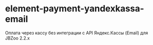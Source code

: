 # element-payment-yandexkassa-email
Оплата через кассу без интеграции с API Яндекс.Кассы (Email) для JBZoo 2.2.x
